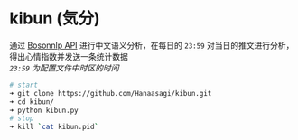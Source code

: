 # kibun (気分)

通过 [Bosonnlp API](http://bosonnlp.com/) 进行中文语义分析，在每日的 `23:59` 对当日的推文进行分析，得出心情指数并发送一条统计数据  
*`23:59` 为配置文件中时区的时间*

```Bash
# start
➜ git clone https://github.com/Hanaasagi/kibun.git
➜ cd kibun/
➜ python kibun.py
# stop
➜ kill `cat kibun.pid`
```
